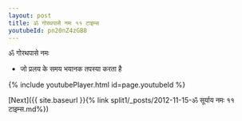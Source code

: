 ```yaml
---
layout: post
title: ॐ गोरथपासे नमः ११ टाइम्स
youtubeId: pn20nZ4zGB8
---
```

 
 
 ॐ गोरथपासे नमः  
 
 -  जो प्रलय के समय भयानक तपस्या करता है 
 
  
 
  
 
 
 
 
 
 


{% include youtubePlayer.html id=page.youtubeId %}
 
[Next]({{ site.baseurl }}{% link  split1/_posts/2012-11-15-ॐ सूर्याय नमः ११ टाइम्स.md%})
 

